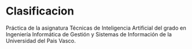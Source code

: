 # Clasificacion
Práctica de la asignatura Técnicas de Inteligencia Artificial del grado en Ingeniería Informática de Gestión y Sistemas de Información de la Universidad del Pais Vasco. 
